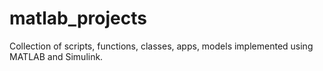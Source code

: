 # matlab_projects

Collection of scripts, functions, classes, apps, models implemented using MATLAB and Simulink.
